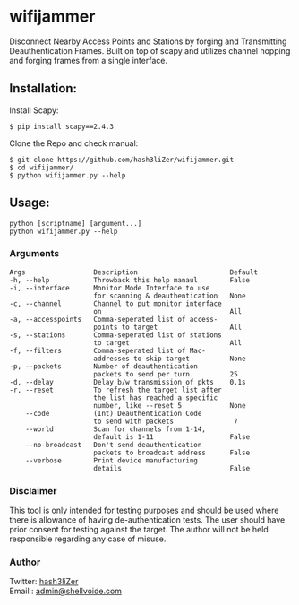 # wifijammer
Disconnect Nearby Access Points and Stations by forging and Transmitting Deauthentication Frames. Built on top of scapy and utilizes channel hopping and forging frames from a single interface.  

## Installation:
Install Scapy: 
```
$ pip install scapy==2.4.3
```
Clone the Repo and check manual: 
```
$ git clone https://github.com/hash3liZer/wifijammer.git
$ cd wifijammer/
$ python wifijammer.py --help
```

## Usage:
```
python [scriptname] [argument...]
python wifijammer.py --help
```

### Arguments
```
Args                 Description                       Default
-h, --help           Throwback this help manaul        False
-i, --interface      Monitor Mode Interface to use
                     for scanning & deauthentication   None
-c, --channel        Channel to put monitor interface
                     on                                All
-a, --accesspoints   Comma-seperated list of access-
                     points to target                  All
-s, --stations       Comma-seperated list of stations
                     to target                         All
-f, --filters        Comma-seperated list of Mac-
                     addresses to skip target          None
-p, --packets        Number of deauthentication
                     packets to send per turn.         25
-d, --delay          Delay b/w transmission of pkts    0.1s
-r, --reset          To refresh the target list after 
                     the list has reached a specific
                     number, like --reset 5            None
    --code           (Int) Deauthentication Code
                     to send with packets               7
    --world          Scan for channels from 1-14,
                     default is 1-11                   False
    --no-broadcast   Don't send deauthentication 
                     packets to broadcast address      False
    --verbose        Print device manufacturing
                     details                           False
```

### Disclaimer
This tool is only intended for testing purposes and should be used where there is allowance of having de-authentication tests. The user should have prior consent for testing against the target. The author will not be held responsible regarding any case of misuse. 

### Author
Twitter: <a href="//twitter.com/hash3liZer">hash3liZer</a><br>
Email  : <a href="mailto:admin@shellvoide.com">admin@shellvoide.com</a>
